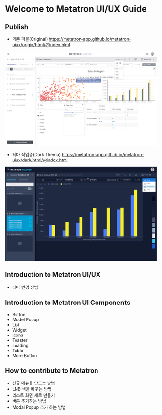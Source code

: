 Welcome to Metatron UI/UX Guide
==================================

Publish
---
- 기존 퍼블(Original) <https://metatron-app.github.io/metatron-uiux/origin/html/@index.html>
<img width="500px" src="/guide/images/white.png" alt="White" title="White Thema">

- 테마 작업중(Dark Thema) <https://metatron-app.github.io/metatron-uiux/dark/html/@index.html>
<img width="500px" src="/guide/images/dark.png" alt="Dark" title="Dark Thema">

Introduction to Metatron UI/UX
---
- 테마 변경 방법

Introduction to Metatron UI Components
---
- Button
- Model Popup
- List
- Widget
- Icons
- Toaster
- Loading
- Table
- More Button

How to contribute to Metatron
---
- 신규 메뉴를 만드는 방법
- LNB 색을 바꾸는 방법
- 리스트 화면 새로 만들기
- 버튼 추가하는 방법
- Modal Popup 추가 하는 방법